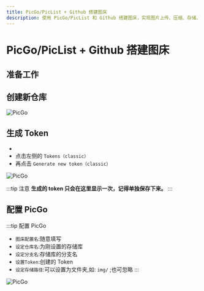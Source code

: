 ```yaml
---
title: PicGo/PicList + Github 搭建图床
description: 使用 PicGo/PicList 和 Github 搭建图床，实现图片上传、压缩、存储、加速与管理，提升图床效率与稳定性。
---
```


# PicGo/PicList + Github 搭建图床

## 准备工作

<Links
  :grid="3"
  :items="[
    {
      icon: { icon: 'cib:github', color: { light: '#000', dark: '#fff' } },
      name: '注册 GitHub 账号',
      desc: '上传图片前需先拥有一个 GitHub 仓库',
      link: 'https://github.com/'
    },
    {
      image: 'https://molunerfinn.com/PicGo/imgs/256x256--icons.png',
      name: 'PicGo',
      desc: '用于快速上传图片并获取图片 URL 链接的工具',
      link: 'https://molunerfinn.com/PicGo/'
    },
    {
      image: 'https://pichoro.msq.pub/favicon/app_icon.png',
      name: 'PicList',
      desc: '高效的云存储和图床平台管理工具，基于 PicGo 深度二次开发',
      link: 'https://piclist.cn/'
    }
  ]"
/>

## 创建新仓库

![PicGo](https://i.theojs.cn/docs/20230902143628.webp '仓库必须是 `public` 的，否则存储的图片不能正常访问。')

## 生成 Token

- <Pill icon="oui:token-key" name="生成 Token" link="https://github.com/settings/tokens" />
- 点击左侧的 `Tokens（classic）`
- 再点击 `Generate new token（classic）`

![PicGo](https://i.theojs.cn/docs/20230902144325.webp '填写`Note`，勾选`repo`，点击生成`Token`')

:::tip 注意
**生成的 token 只会在这里显示一次，记得单独保存下来。**
:::

## 配置 PicGo

:::tip 配置 PicGo

- `图床配置名`:随意填写
- `设定仓库名`:为刚设置的存储库
- `设定分支名`:存储库的分支名
- `设置Token`:创建的 Token
- `设定存储路径`:可以设置为文件夹,如: `img/` ;也可忽略
  :::

![PicGo](https://i.theojs.cn/docs/20230902150820.webp '配置 PicGo')
